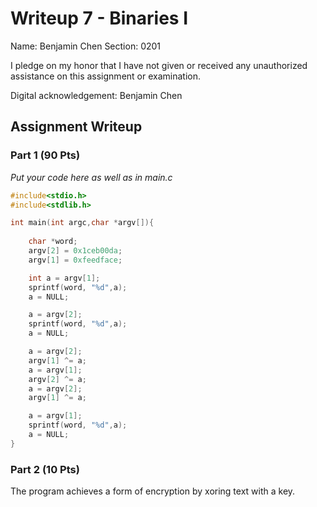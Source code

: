 # Writeup 7 - Binaries I

Name: Benjamin Chen
Section: 0201

I pledge on my honor that I have not given or received any unauthorized
assistance on this assignment or examination.

Digital acknowledgement: Benjamin Chen

## Assignment Writeup

### Part 1 (90 Pts)

*Put your code here as well as in main.c*
```c
#include<stdio.h>
#include<stdlib.h>

int main(int argc,char *argv[]){
	
	char *word;
	argv[2] = 0x1ceb00da;
	argv[1] = 0xfeedface;

	int a = argv[1];
	sprintf(word, "%d",a);
	a = NULL;

	a = argv[2];
	sprintf(word, "%d",a);
	a = NULL;

	a = argv[2];
	argv[1] ^= a;
	a = argv[1];
	argv[2] ^= a;
	a = argv[2];
	argv[1] ^= a;

	a = argv[1];
	sprintf(word, "%d",a);
	a = NULL;
}
```

### Part 2 (10 Pts)

The program achieves a form of encryption by xoring text with a key.